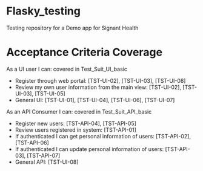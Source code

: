 # Flasky_testing
Testing repository for a Demo app for Signant Health


# Acceptance Criteria Coverage
As a UI user I can: covered in Test_Suit_UI_basic
- Register through web portal: [TST-UI-02], [TST-UI-03], [TST-UI-08]
- Review my own user information from the main view: [TST-UI-02], [TST-UI-03], [TST-UI-05]
- General UI: [TST-UI-01], [TST-UI-04], [TST-UI-06], [TST-UI-07]

As an API Consumer I can: covered in Test_Suit_API_basic

- Register new users: [TST-API-04], [TST-API-05]
- Review users registered in system: [TST-API-01]
- If authenticated I can get personal information of users: [TST-API-02], [TST-API-06]
- If authenticated I can update personal information of users: [TST-API-03], [TST-API-07]
- General API: [TST-UI-08]
